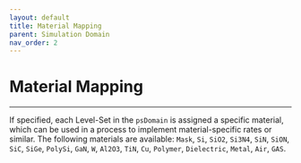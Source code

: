 ```yaml
---
layout: default
title: Material Mapping
parent: Simulation Domain
nav_order: 2
---
```


# Material Mapping

---

If specified, each Level-Set in the `psDomain` is assigned a specific material, which can be used in a process to implement material-specific rates or similar.
The following materials are available: `Mask`, `Si`, `SiO2`, `Si3N4`, `SiN`, `SiON`, `SiC`, `SiGe`, `PolySi`, `GaN`, `W`, `Al2O3`, `TiN`, `Cu`, `Polymer`, `Dielectric`, `Metal`, `Air`, `GAS`.